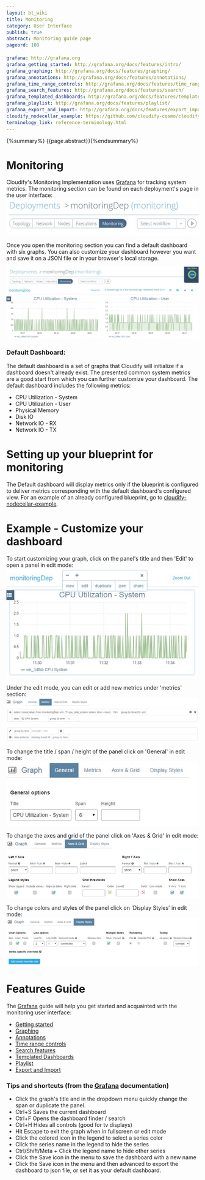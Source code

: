 ```yaml
---
layout: bt_wiki
title: Monitoring
category: User Interface
publish: true
abstract: Monitoring guide page
pageord: 100

grafana: http://grafana.org
grafana_getting_started: http://grafana.org/docs/features/intro/
grafana_graphing: http://grafana.org/docs/features/graphing/
grafana_annotations: http://grafana.org/docs/features/annotations/
grafana_time_range_controls: http://grafana.org/docs/features/time_range/
grafana_search_features: http://grafana.org/docs/features/search/
grafana_templated_dashboards: http://grafana.org/docs/features/templated_dashboards/
grafana_playlist: http://grafana.org/docs/features/playlist/
grafana_export_and_import: http://grafana.org/docs/features/export_import/
cloudify_nodecellar_example: https://github.com/cloudify-cosmo/cloudify-nodecellar-example
terminology_link: reference-terminology.html
---
```

{%summary%} {{page.abstract}}{%endsummary%}

# Monitoring
Cloudify's Monitoring Implementation uses [Grafana]({{page.grafana}}) for tracking system metrics.
The monitoring section can be found on each deployment's page in the user interface:
![The monitoring section button](/guide/images/ui/ui-monitoring-tab.jpg)

Once you open the monitoring section you can find a default dashboard with six graphs.
You can also customize your dashboard however you want and save it on a JSON file or in your browser's local storage.

![The monitoring](/guide/images/ui/ui_monitoring.jpg)

### Default Dashboard:
The default dashboard is a set of graphs that Cloudify will initialize if a dashboard doesn't already exist.
The presented common system metrics are a good start from which you can further customize your dashboard.
The default dashboard includes the following metrics:

* CPU Utilization - System
* CPU Utilization - User
* Physical Memory
* Disk IO
* Network IO - RX
* Network IO - TX

# Setting up your blueprint for monitoring
The Default dashboard will display metrics only if the blueprint is configured to deliver metrics corresponding with the default dashboard's configured view.
For an example of an already configured blueprint, go to [cloudify-nodecellar-example]({{page.cloudify_nodecellar_example}}).

# Example - Customize your dashboard
To start customizing your graph, click on the panel's title and then 'Edit' to open a panel in edit mode:
![The monitoring panel edit mode](/guide/images/ui/ui-monitoring-title-edit.jpg)

Under the edit mode, you can edit or add new metrics under 'metrics' section:
![The monitoring panel edit mode of metrics](/guide/images/ui/ui-monitoring-edit-metrics.jpg)

To change the title / span / height of the panel click on 'General' in edit mode:  
![The monitoring panel general edit mode](/guide/images/ui/ui-monitoring-edit-general.jpg)

To change the axes and grid of the panel click on 'Axes & Grid' in edit mode:  
![The monitoring panel edit mode of axes and grid](/guide/images/ui/ui-monitoring-edit-axes-grid.jpg)

To change colors and styles of the panel click on 'Display Styles' in edit mode:  
![The monitoring panel edit mode of styles](/guide/images/ui/ui-monitoring-edit-styles.jpg)

# Features Guide
The [Grafana]({{page.grafana}}) guide will help you get started and acquainted with the monitoring user interface:

* [Getting started]({{page.grafana_getting_started}})
* [Graphing]({{page.grafana_graphing}})
* [Annotations]({{page.grafana_annotations}})
* [Time range controls]({{page.grafana_time_range_controls}})
* [Search features]({{page.grafana_search_features}})
* [Templated Dashboards]({{page.grafana_templated_dashboards}})
* [Playlist]({{page.grafana_playlist}})
* [Export and Import]({{page.grafana_export_and_import}})

### Tips and shortcuts (from the [Grafana]({{page.grafana}}) documentation)
* Click the graph's title and in the dropdown menu quickly change the span or duplicate the panel.
* Ctrl+S Saves the current dashboard
* Ctrl+F Opens the dashboard finder / search
* Ctrl+H Hides all controls (good for tv displays)
* Hit Escape to exit the graph when in fullscreen or edit mode
* Click the colored icon in the legend to select a series color
* Click the series name in the legend to hide the series
* Ctrl/Shift/Meta + Click the legend name to hide other series
* Click the Save icon in the menu to save the dashboard with a new name
* Click the Save icon in the menu and then advanced to export the dashboard to json file, or set it as your default dashboard.
